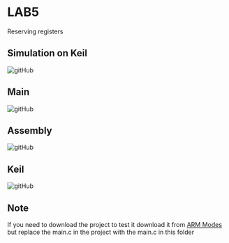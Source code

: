 # LAB5
Reserving registers

## Simulation on Keil
![gitHub]()

## Main
![gitHub]()

## Assembly
![gitHub]()

## Keil
![gitHub]()

## Note
If you need to download the project to test it download it
from [ARM Modes](https://github.com/MostafaEdrees11/Mastering_Embedded_System_Online_Diploma/tree/master/Unit14_Mastering%20ARM%20Cortex%20M3_4/Lesson2_ARM%20Modes)
but replace the main.c in the project with the main.c
in this folder